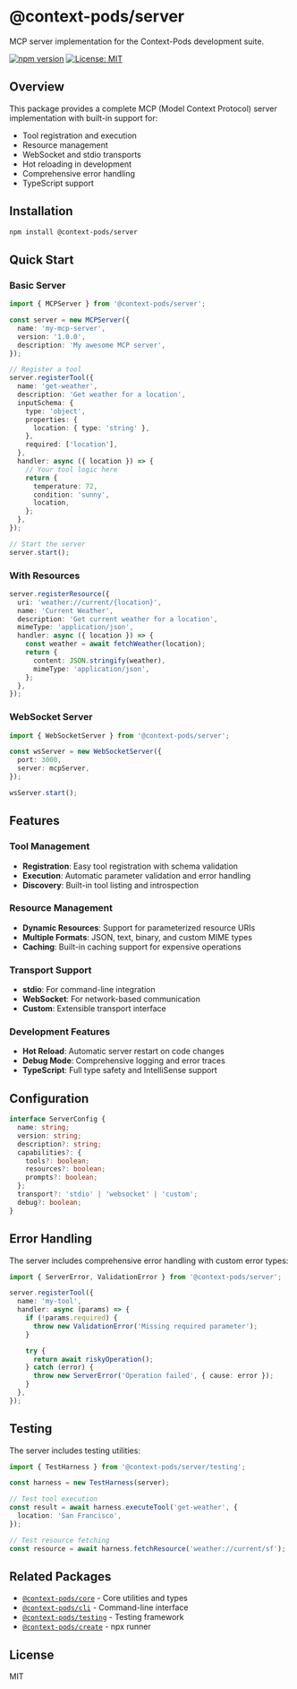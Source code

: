 # @context-pods/server

MCP server implementation for the Context-Pods development suite.

[![npm version](https://badge.fury.io/js/@context-pods%2Fserver.svg)](https://www.npmjs.com/package/@context-pods/server)
[![License: MIT](https://img.shields.io/badge/License-MIT-yellow.svg)](https://opensource.org/licenses/MIT)

## Overview

This package provides a complete MCP (Model Context Protocol) server implementation with built-in support for:

- Tool registration and execution
- Resource management
- WebSocket and stdio transports
- Hot reloading in development
- Comprehensive error handling
- TypeScript support

## Installation

```bash
npm install @context-pods/server
```

## Quick Start

### Basic Server

```typescript
import { MCPServer } from '@context-pods/server';

const server = new MCPServer({
  name: 'my-mcp-server',
  version: '1.0.0',
  description: 'My awesome MCP server',
});

// Register a tool
server.registerTool({
  name: 'get-weather',
  description: 'Get weather for a location',
  inputSchema: {
    type: 'object',
    properties: {
      location: { type: 'string' },
    },
    required: ['location'],
  },
  handler: async ({ location }) => {
    // Your tool logic here
    return {
      temperature: 72,
      condition: 'sunny',
      location,
    };
  },
});

// Start the server
server.start();
```

### With Resources

```typescript
server.registerResource({
  uri: 'weather://current/{location}',
  name: 'Current Weather',
  description: 'Get current weather for a location',
  mimeType: 'application/json',
  handler: async ({ location }) => {
    const weather = await fetchWeather(location);
    return {
      content: JSON.stringify(weather),
      mimeType: 'application/json',
    };
  },
});
```

### WebSocket Server

```typescript
import { WebSocketServer } from '@context-pods/server';

const wsServer = new WebSocketServer({
  port: 3000,
  server: mcpServer,
});

wsServer.start();
```

## Features

### Tool Management

- **Registration**: Easy tool registration with schema validation
- **Execution**: Automatic parameter validation and error handling
- **Discovery**: Built-in tool listing and introspection

### Resource Management

- **Dynamic Resources**: Support for parameterized resource URIs
- **Multiple Formats**: JSON, text, binary, and custom MIME types
- **Caching**: Built-in caching support for expensive operations

### Transport Support

- **stdio**: For command-line integration
- **WebSocket**: For network-based communication
- **Custom**: Extensible transport interface

### Development Features

- **Hot Reload**: Automatic server restart on code changes
- **Debug Mode**: Comprehensive logging and error traces
- **TypeScript**: Full type safety and IntelliSense support

## Configuration

```typescript
interface ServerConfig {
  name: string;
  version: string;
  description?: string;
  capabilities?: {
    tools?: boolean;
    resources?: boolean;
    prompts?: boolean;
  };
  transport?: 'stdio' | 'websocket' | 'custom';
  debug?: boolean;
}
```

## Error Handling

The server includes comprehensive error handling with custom error types:

```typescript
import { ServerError, ValidationError } from '@context-pods/server';

server.registerTool({
  name: 'my-tool',
  handler: async (params) => {
    if (!params.required) {
      throw new ValidationError('Missing required parameter');
    }

    try {
      return await riskyOperation();
    } catch (error) {
      throw new ServerError('Operation failed', { cause: error });
    }
  },
});
```

## Testing

The server includes testing utilities:

```typescript
import { TestHarness } from '@context-pods/server/testing';

const harness = new TestHarness(server);

// Test tool execution
const result = await harness.executeTool('get-weather', {
  location: 'San Francisco',
});

// Test resource fetching
const resource = await harness.fetchResource('weather://current/sf');
```

## Related Packages

- [`@context-pods/core`](https://www.npmjs.com/package/@context-pods/core) - Core utilities and types
- [`@context-pods/cli`](https://www.npmjs.com/package/@context-pods/cli) - Command-line interface
- [`@context-pods/testing`](https://www.npmjs.com/package/@context-pods/testing) - Testing framework
- [`@context-pods/create`](https://www.npmjs.com/package/@context-pods/create) - npx runner

## License

MIT
